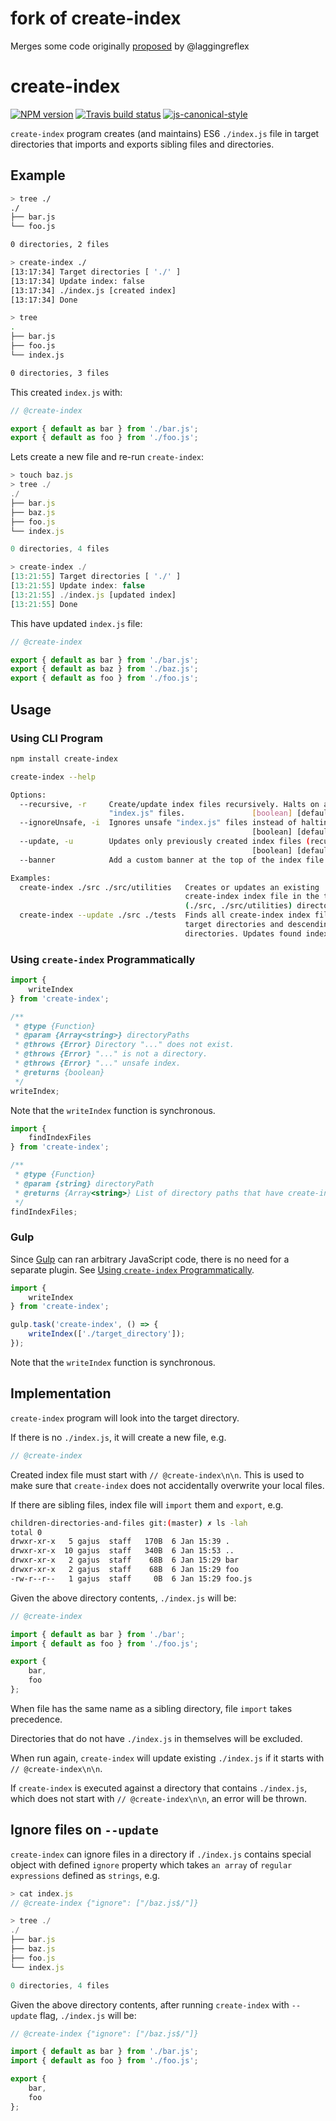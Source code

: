 # fork of create-index

Merges some code originally [proposed](https://github.com/gajus/create-index/pull/16/files) by @laggingreflex

# create-index

[![NPM version](http://img.shields.io/npm/v/create-index.svg?style=flat-square)](https://www.npmjs.org/package/create-index)
[![Travis build status](http://img.shields.io/travis/gajus/create-index/master.svg?style=flat-square)](https://travis-ci.org/gajus/create-index)
[![js-canonical-style](https://img.shields.io/badge/code%20style-canonical-blue.svg?style=flat-square)](https://github.com/gajus/canonical)

`create-index` program creates (and maintains) ES6 `./index.js` file in target directories that imports and exports sibling files and directories.

## Example

```sh
> tree ./
./
├── bar.js
└── foo.js

0 directories, 2 files

> create-index ./
[13:17:34] Target directories [ './' ]
[13:17:34] Update index: false
[13:17:34] ./index.js [created index]
[13:17:34] Done

> tree
.
├── bar.js
├── foo.js
└── index.js

0 directories, 3 files
```

This created `index.js` with:

```js
// @create-index

export { default as bar } from './bar.js';
export { default as foo } from './foo.js';

```

Lets create a new file and re-run `create-index`:

```js
> touch baz.js
> tree ./
./
├── bar.js
├── baz.js
├── foo.js
└── index.js

0 directories, 4 files

> create-index ./
[13:21:55] Target directories [ './' ]
[13:21:55] Update index: false
[13:21:55] ./index.js [updated index]
[13:21:55] Done
```

This have updated `index.js` file:

```js
// @create-index

export { default as bar } from './bar.js';
export { default as baz } from './baz.js';
export { default as foo } from './foo.js';

```

## Usage

### Using CLI Program

```sh
npm install create-index

create-index --help

Options:
  --recursive, -r     Create/update index files recursively. Halts on any unsafe
                      "index.js" files.               [boolean] [default: false]
  --ignoreUnsafe, -i  Ignores unsafe "index.js" files instead of halting.
                                                      [boolean] [default: false]
  --update, -u        Updates only previously created index files (recursively).
                                                      [boolean] [default: false]
  --banner            Add a custom banner at the top of the index file  [string]

Examples:
  create-index ./src ./src/utilities   Creates or updates an existing
                                       create-index index file in the target
                                       (./src, ./src/utilities) directories.
  create-index --update ./src ./tests  Finds all create-index index files in the
                                       target directories and descending
                                       directories. Updates found index files.
```

### Using `create-index` Programmatically

```js
import {
    writeIndex
} from 'create-index';

/**
 * @type {Function}
 * @param {Array<string>} directoryPaths
 * @throws {Error} Directory "..." does not exist.
 * @throws {Error} "..." is not a directory.
 * @throws {Error} "..." unsafe index.
 * @returns {boolean}
 */
writeIndex;
```

Note that the `writeIndex` function is synchronous.

```js
import {
    findIndexFiles
} from 'create-index';

/**
 * @type {Function}
 * @param {string} directoryPath
 * @returns {Array<string>} List of directory paths that have create-index index file.
 */
findIndexFiles;
```

### Gulp

Since [Gulp](http://gulpjs.com/) can ran arbitrary JavaScript code, there is no need for a separate plugin. See [Using `create-index` Programmatically](#using-create-index-programmatically).

```js
import {
    writeIndex
} from 'create-index';

gulp.task('create-index', () => {
    writeIndex(['./target_directory']);
});
```

Note that the `writeIndex` function is synchronous.

## Implementation

`create-index` program will look into the target directory.

If there is no `./index.js`, it will create a new file, e.g.

```js
// @create-index
```

Created index file must start with `// @create-index\n\n`. This is used to make sure that `create-index` does not accidentally overwrite your local files.

If there are sibling files, index file will `import` them and `export`, e.g.

```sh
children-directories-and-files git:(master) ✗ ls -lah
total 0
drwxr-xr-x   5 gajus  staff   170B  6 Jan 15:39 .
drwxr-xr-x  10 gajus  staff   340B  6 Jan 15:53 ..
drwxr-xr-x   2 gajus  staff    68B  6 Jan 15:29 bar
drwxr-xr-x   2 gajus  staff    68B  6 Jan 15:29 foo
-rw-r--r--   1 gajus  staff     0B  6 Jan 15:29 foo.js
```

Given the above directory contents, `./index.js` will be:

```js
// @create-index

import { default as bar } from './bar';
import { default as foo } from './foo.js';

export {
    bar,
    foo
};
```

When file has the same name as a sibling directory, file `import` takes precedence.

Directories that do not have `./index.js` in themselves will be excluded.

When run again, `create-index` will update existing `./index.js` if it starts with `// @create-index\n\n`.

If `create-index` is executed against a directory that contains `./index.js`, which does not start with `// @create-index\n\n`, an error will be thrown.

## Ignore files on `--update`

`create-index` can ignore files in a directory if `./index.js` contains special object with defined `ignore` property which takes `an array` of `regular expressions` defined as `strings`, e.g.

```js
> cat index.js
// @create-index {"ignore": ["/baz.js$/"]}
```

```js
> tree ./
./
├── bar.js
├── baz.js
├── foo.js
└── index.js

0 directories, 4 files
```

Given the above directory contents, after running `create-index` with `--update` flag, `./index.js` will be:

```js
// @create-index {"ignore": ["/baz.js$/"]}

import { default as bar } from './bar.js';
import { default as foo } from './foo.js';

export {
    bar,
    foo
};
```
